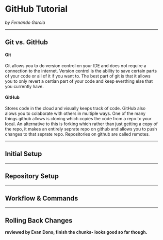 # GitHub Tutorial

_by Fernando Garcia_

---
## Git vs. GitHub
#### Git
Git allows you to do version control on your IDE and does not require a connection to the internet. Version control is the ability to save certain parts of your code or all of it if you want to. The best part of git is that it allows you to only revert a certian part of your code and keep everthing else that you currently have.
#### GitHub
Stores code in the cloud and visually keeps track of code. GitHub also alows you to colaborate with others in multiple ways. One of the many things github allows is cloning which copies the code from a repo to your local. An alternative to this is forking which rather than just getting a copy of the repo, it makes an entirely seprate repo on github and allows you to push changes to that seprate repo. Repositories on github are called remotes.

---
## Initial Setup



---
## Repository Setup



---
## Workflow & Commands



---
## Rolling Back Changes

**reviewed by Evan Dono, finish the chunks- looks good so far though.**
